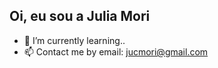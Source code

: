 <h2> Oi, eu sou a Julia Mori </h2>

- 🌱 I’m currently learning.. 
- 📫 Contact me by email: jucmori@gmail.com

<!---
julia-mori/julia-mori is a ✨ special ✨ repository because its `README.md` (this file) appears on your GitHub profile.
You can click the Preview link to take a look at your changes.
--->
